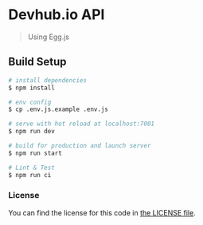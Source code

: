 # Devhub.io API

> Using Egg.js

## Build Setup

```bash
# install dependencies
$ npm install

# env config
$ cp .env.js.example .env.js

# serve with hot reload at localhost:7001
$ npm run dev

# build for production and launch server
$ npm run start

# Lint & Test
$ npm run ci
```

### License

You can find the license for this code in [the LICENSE file](LICENSE).
